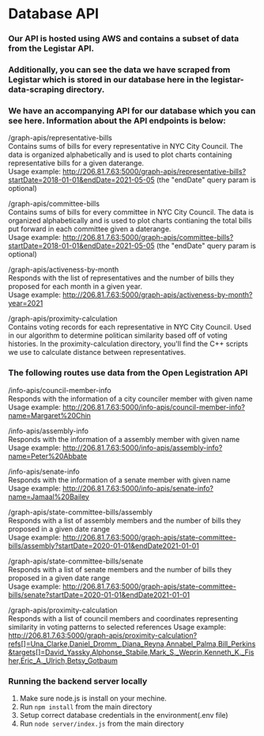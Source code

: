 # Database API
### Our API is hosted using AWS and contains a subset of data from the Legistar API.
### Additionally, you can see the data we have scraped from Legistar which is stored in our database here in the legistar-data-scraping directory.
### We have an accompanying API for our database which you can see here. Information about the API endpoints is below:

/graph-apis/representative-bills\
Contains sums of bills for every representative in NYC City Council. The data is organized alphabetically and is used to plot charts containing representative bills for a given daterange.\
Usage example: http://206.81.7.63:5000/graph-apis/representative-bills?startDate=2018-01-01&endDate=2021-05-05 (the "endDate" query param is optional)

/graph-apis/committee-bills\
Contains sums of bills for every committee in NYC City Council. The data is organized alphabetically and is used to plot charts contianing the total bills put forward in each committee given a daterange.\
Usage example: http://206.81.7.63:5000/graph-apis/committee-bills?startDate=2018-01-01&endDate=2021-05-05 (the "endDate" query param is optional)

/graph-apis/activeness-by-month\
Responds with the list of representatives and the number of bills they proposed for each month in a given year.\
Usage example: http://206.81.7.63:5000/graph-apis/activeness-by-month?year=2021

/graph-apis/proximity-calculation\
Contains voting records for each representative in NYC City Council. Used in our algorithm to determine politican similarity based off of voting histories. 
In the proximity-calculation directory, you'll find the C++ scripts we use to calculate distance between representatives.

### The following routes use data from the Open Legistration API
/info-apis/council-member-info\
Responds with the information of a city counciler member with given name\
Usage example:  http://206.81.7.63:5000/info-apis/council-member-info?name=Margaret%20Chin 


/info-apis/assembly-info\
Responds with the information of a assembly member with given name\
Usage example:  http://206.81.7.63:5000/info-apis/assembly-info?name=Peter%20Abbate 

/info-apis/senate-info\
Responds with the information of a senate member with given name\
Usage example:  http://206.81.7.63:5000/info-apis/senate-info?name=Jamaal%20Bailey 

/graph-apis/state-committee-bills/assembly\
Responds with a list of assembly members and the number of bills they proposed in a given date range\
Usage example:  http://206.81.7.63:5000/graph-apis/state-committee-bills/assembly?startDate=2020-01-01&endDate2021-01-01

/graph-apis/state-committee-bills/senate\
Responds with a list of senate members and the number of bills they proposed in a given date range\
Usage example:  http://206.81.7.63:5000/graph-apis/state-committee-bills/senate?startDate=2020-01-01&endDate2021-01-01

/graph-apis/proximity-calculation\
Responds with a list of council members and coordinates representing similarity in voting patterns to selected references
Usage example: http://206.81.7.63:5000/graph-apis/proximity-calculation?refs[]=Una_Clarke,Daniel_Dromm_,Diana_Reyna,Annabel_Palma,Bill_Perkins&targets[]=David_Yassky,Alphonse_Stabile,Mark_S._Weprin,Kenneth_K._Fisher,Eric_A._Ulrich,Betsy_Gotbaum

### Running the backend server locally
1. Make sure node.js is install on your mechine.
2. Run `npm install` from the main directory
3. Setup correct database credentials in the environment(.env file)
4. Run `node server/index.js` from the main directory
